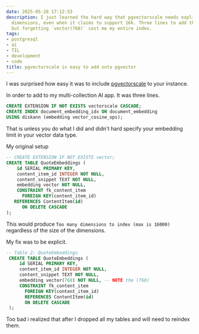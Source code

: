 ```yaml
---
date: 2025-05-28 17:12:53
description: I just learned the hard way that pgvectorscale needs explicit vector
  dimensions, even when it claims to support 16k. Three lines to add the extension,
  but forgetting `vector(768)` cost me my entire index.
tags:
- postgresql
- ai
- TIL
- development
- code
title: pgvectorscale is easy to add onto pgvector
---
```


I was surprised how easy it was to include [pgvectorscale](https://github.com/timescale/pgvectorscale) to your instance.

In order to add to my multi-collection AI app. It was three lines.

```sql
CREATE EXTENSION IF NOT EXISTS vectorscale CASCADE;
CREATE INDEX document_embedding_idx ON document_embedding
USING diskann (embedding vector_cosine_ops);
```

That is unless you do what I did and didn't hard specify your embedding limit in your vector data type.

My original setup

```sql
-- CREATE EXTENSION IF NOT EXISTS vector;
CREATE TABLE QuoteEmbeddings (
    id SERIAL PRIMARY KEY,
    content_item_id INTEGER NOT NULL,
    content_snippet TEXT NOT NULL,
    embedding vector NOT NULL,
    CONSTRAINT fk_content_item
      FOREIGN KEY(content_item_id)
   REFERENCES ContentItem(id)
      ON DELETE CASCADE
);
```

This would produce `Too many dimensions to index (max is 16000)` regardless of the size of the dimensions.

My fix was to be explicit.

```sql
-- Table 2: QuoteEmbeddings
 CREATE TABLE QuoteEmbeddings (
     id SERIAL PRIMARY KEY,
     content_item_id INTEGER NOT NULL,
     content_snippet TEXT NOT NULL,
     embedding vector(768) NOT NULL, -- NOTE the (768)
     CONSTRAINT fk_content_item
       FOREIGN KEY(content_item_id)
       REFERENCES ContentItem(id)
       ON DELETE CASCADE
 );
```

Too bad i realized that after I dropped all my tables and will need to reindex them.
